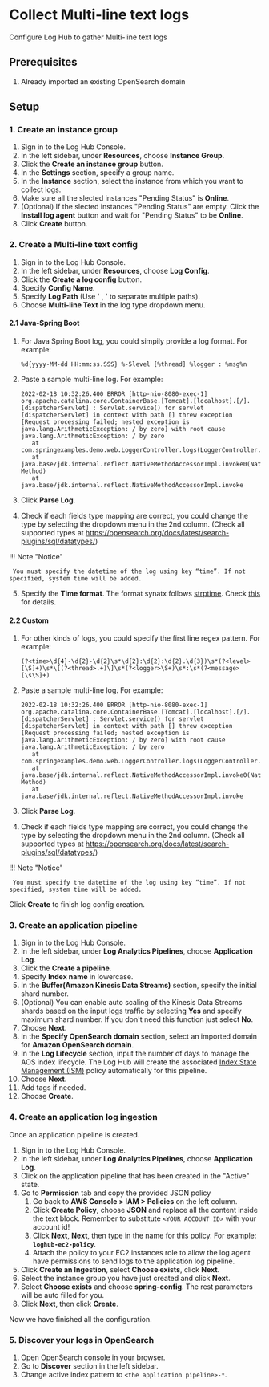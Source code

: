 # Collect Multi-line text logs

Configure Log Hub to gather Multi-line text logs

## Prerequisites

1. Already imported an existing OpenSearch domain

## Setup

### 1. Create an instance group

1. Sign in to the Log Hub Console.
2. In the left sidebar, under **Resources**, choose **Instance Group**.
3. Click the **Create an instance group** button.
4. In the **Settings** section, specify a group name.
5. In the **Instance** section, select the instance from which you want to collect logs.
6. Make sure all the slected instances "Pending Status" is **Online**.
7. (Optional) If the slected instances "Pending Status" are empty. Click the **Install log agent** button and wait for "Pending Status" to be **Online**.
8. Click **Create** button.

### 2. Create a Multi-line text config

1. Sign in to the Log Hub Console.
2. In the left sidebar, under **Resources**, choose **Log Config**.
3. Click the **Create a log config** button.
4. Specify **Config Name**.
5. Specify **Log Path** (Use ' , ' to separate multiple paths).
6. Choose **Multi-line Text** in the log type dropdown menu.
#### 2.1 Java-Spring Boot

1. For Java Spring Boot log, you could simpily provide a log format. For example:

   ```
   %d{yyyy-MM-dd HH:mm:ss.SSS} %-5level [%thread] %logger : %msg%n
   ```

2. Paste a sample multi-line log. For example:

   ```log
   2022-02-18 10:32:26.400 ERROR [http-nio-8080-exec-1] org.apache.catalina.core.ContainerBase.[Tomcat].[localhost].[/].[dispatcherServlet] : Servlet.service() for servlet [dispatcherServlet] in context with path [] threw exception [Request processing failed; nested exception is java.lang.ArithmeticException: / by zero] with root cause
   java.lang.ArithmeticException: / by zero
      at com.springexamples.demo.web.LoggerController.logs(LoggerController.java:22)
      at java.base/jdk.internal.reflect.NativeMethodAccessorImpl.invoke0(Native Method)
      at java.base/jdk.internal.reflect.NativeMethodAccessorImpl.invoke
   ```

3. Click **Parse Log**.
4. Check if each fields type mapping are correct, you could change the type by selecting the dropdown menu in the 2nd column. (Check all supported types at https://opensearch.org/docs/latest/search-plugins/sql/datatypes/)

!!! Note "Notice"

     You must specify the datetime of the log using key “time”. If not specified, system time will be added.

5. Specify the **Time format**. The format synatx follows [strptime](https://linux.die.net/man/3/strptime). Check [this](https://docs.fluentbit.io/manual/pipeline/parsers/configuring-parser#time-resolution-and-fractional-seconds) for details.

#### 2.2 Custom

1. For other kinds of logs, you could specify the first line regex pattern. For example:

   ```
   (?<time>\d{4}-\d{2}-\d{2}\s*\d{2}:\d{2}:\d{2}.\d{3})\s*(?<level>[\S]+)\s*\[(?<thread>.+)\]\s*(?<logger>\S+)\s*:\s*(?<message>[\s\S]+)
   ```

2. Paste a sample multi-line log. For example:

   ```log
   2022-02-18 10:32:26.400 ERROR [http-nio-8080-exec-1] org.apache.catalina.core.ContainerBase.[Tomcat].[localhost].[/].[dispatcherServlet] : Servlet.service() for servlet [dispatcherServlet] in context with path [] threw exception [Request processing failed; nested exception is java.lang.ArithmeticException: / by zero] with root cause
   java.lang.ArithmeticException: / by zero
      at com.springexamples.demo.web.LoggerController.logs(LoggerController.java:22)
      at java.base/jdk.internal.reflect.NativeMethodAccessorImpl.invoke0(Native Method)
      at java.base/jdk.internal.reflect.NativeMethodAccessorImpl.invoke
   ```

3. Click **Parse Log**.
4. Check if each fields type mapping are correct, you could change the type by selecting the dropdown menu in the 2nd column. (Check all supported types at https://opensearch.org/docs/latest/search-plugins/sql/datatypes/)

!!! Note "Notice"

     You must specify the datetime of the log using key “time”. If not specified, system time will be added.

Click **Create** to finish log config creation.

### 3. Create an application pipeline

1. Sign in to the Log Hub Console.
2. In the left sidebar, under **Log Analytics Pipelines**, choose **Application Log**.
3. Click the **Create a pipeline**.
4. Specify **Index name** in lowercase.
5. In the **Buffer(Amazon Kinesis Data Streams)** section, specify the initial shard number.
6. (Optional) You can enable auto scaling of the Kinesis Data Streams shards based on the input logs traffic by selecting **Yes** and specify maximum shard number. If you don't need this function just select **No**.
7. Choose **Next**.
8. In the **Specify OpenSearch domain** section, select an imported domain for **Amazon OpenSearch domain**.
9. In the **Log Lifecycle** section, input the number of days to manage the AOS index lifecycle. The Log Hub will create the associated [Index State Management (ISM)](https://opensearch.org/docs/latest/im-plugin/ism/index/) policy automatically for this pipeline.
10. Choose **Next**.
11. Add tags if needed.
12. Choose **Create**.

### 4. Create an application log ingestion

Once an application pipeline is created.

1. Sign in to the Log Hub Console.
2. In the left sidebar, under **Log Analytics Pipelines**, choose **Application Log**.
3. Click on the application pipeline that has been created in the "Active" state.
4. Go to **Permission** tab and copy the provided JSON policy
   1. Go back to **AWS Console > IAM > Policies** on the left column.
   2. Click **Create Policy**, choose **JSON** and replace all the content inside the text block. Remember to substitute `<YOUR ACCOUNT ID>` with your account id!
   3. Click **Next**, **Next**, then type in the name for this policy. For example: **`loghub-ec2-policy`**.
   4. Attach the policy to your EC2 instances role to allow the log agent have permissions to send logs to the application log pipeline.
5. Click **Create an Ingestion**, select **Choose exists**, click **Next**.
6. Select the instance group you have just created and click **Next**.
7. Select **Choose exists** and  choose **spring-config**. The rest parameters will be auto filled for you.
8. Click **Next**, then click **Create**.

Now we have finished all the configuration.

### 5. Discover your logs in OpenSearch

1. Open OpenSearch console in your browser.
2. Go to **Discover** section in the left sidebar.
3. Change active index pattern to `<the application pipeline>-*`.





